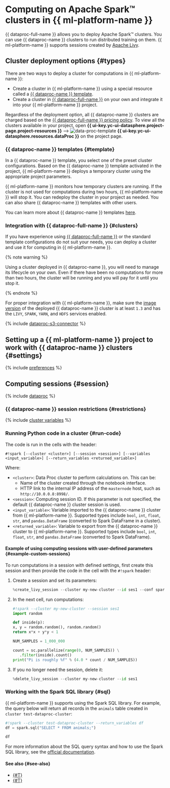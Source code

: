 # Computing on Apache Spark™ clusters in {{ ml-platform-name }}

{{ dataproc-full-name }} allows you to deploy Apache Spark™ clusters. You can use {{ dataproc-name }} clusters to run distributed training on them. {{ ml-platform-name }} supports sessions created by [Apache Livy](https://livy.apache.org/).

## Cluster deployment options {#types}

There are two ways to deploy a cluster for computations in {{ ml-platform-name }}:
* Create a cluster in {{ ml-platform-name }} using a special resource called a [{{ dataproc-name }} template](data-proc-template.md).
* Create a cluster in [{{ dataproc-full-name }}](../../data-proc/) on your own and integrate it into your {{ ml-platform-name }} project.

Regardless of the deployment option, all {{ dataproc-name }} clusters are charged based on the [{{ dataproc-full-name }} pricing policy](../../data-proc/pricing.md). To view all the clusters available in your project, open **{{ ui-key.yc-ui-datasphere.project-page.project-resources }}** ⟶ ![data-proc-template](../../_assets/datasphere/data-proc-template.svg) **{{ ui-key.yc-ui-datasphere.resources.dataProc }}** on the project page.

### {{ dataproc-name }} templates {#template}

In a {{ dataproc-name }} template, you select one of the preset cluster configurations. Based on the {{ dataproc-name }} template activated in the project, {{ ml-platform-name }} deploys a temporary cluster using the appropriate project parameters.

{{ ml-platform-name }} monitors how temporary clusters are running. If the cluster is not used for computations during two hours, {{ ml-platform-name }} will stop it. You can redeploy the cluster in your project as needed. You can also share {{ dataproc-name }} templates with other users.

You can learn more about {{ dataproc-name }} templates [here](../operations/data-proc-template.md).

### Integration with {{ dataproc-full-name }} {#clusters}

If you have experience using [{{ dataproc-full-name }}](../../data-proc/) or the standard template configurations do not suit your needs, you can deploy a cluster and use it for computing in {{ ml-platform-name }}.

{% note warning %}

Using a cluster deployed in {{ dataproc-name }}, you will need to manage its lifecycle on your own. Even if there have been no computations for more than two hours, the cluster will be running and you will pay for it until you stop it.

{% endnote %}

For proper integration with {{ ml-platform-name }}, make sure the [image version](../../data-proc/concepts/environment.md) of the deployed {{ dataproc-name }} cluster is at least `1.3` and has the `LIVY`, `SPARK`, `YARN`, and `HDFS` services enabled.

{% include [dataproc-s3-connector](../../_includes/datasphere/dataproc-s3-connector.md) %}

## Setting up a {{ ml-platform-name }} project to work with {{ dataproc-name }} clusters {#settings}

{% include [preferences](../../_includes/datasphere/settings-for-dataproc.md) %}

## Computing sessions {#session}

{% include [dataproc](../../_includes/datasphere/dataproc-sessions.md) %}

### {{ dataproc-name }} session restrictions {#restrictions}

{% include [cluster variables](../../_includes/datasphere/dataproc-session-vars.md) %}

### Running Python code in a cluster {#run-code}

The code is run in the cells with the header:

```
#!spark [--cluster <cluster>] [--session <session>] [--variables <input_variable>] [--return_variables <returned_variable>]
```

Where:

* `<cluster>`: Data Proc cluster to perform calculations on. This can be:
   * Name of the cluster created through the notebook interface.
   * HTTP link to the internal IP address of the `masternode` host, such as `http://10.0.0.8:8998/`.
* `<session>`: Computing session ID. If this parameter is not specified, the default {{ dataproc-name }} cluster session is used.
* `<input_variable>`: Variable imported to the {{ dataproc-name }} cluster from {{ ml-platform-name }}. Supported types include `bool`, `int`, `float`, `str`, and `pandas.DataFrame` (converted to Spark DataFrame in a cluster).
* `<returned_variable>`: Variable to export from the {{ dataproc-name }} cluster to {{ ml-platform-name }}. Supported types include `bool`, `int`, `float`, `str`, and `pandas.DataFrame` (converted to Spark DataFrame).

#### Example of using computing sessions with user-defined parameters {#example-custom-sessions}

To run computations in a session with defined settings, first create this session and then provide the code in the cell with the `#!spark` header:

1. Create a session and set its parameters:

   ```python
   %create_livy_session --cluster my-new-cluster --id ses1 --conf spark.cores.max=4 --conf spark.executor.memory=4g
   ```

1. In the next cell, run computations:

   ```python
   #!spark --cluster my-new-cluster --session ses1
   import random

   def inside(p):
   x, y = random.random(), random.random()
   return x*x + y*y < 1

   NUM_SAMPLES = 1_000_000

   count = sc.parallelize(range(0, NUM_SAMPLES)) \
      .filter(inside).count()
   print("Pi is roughly %f" % (4.0 * count / NUM_SAMPLES))
   ```

1. If you no longer need the session, delete it:

   ```python
   %delete_livy_session --cluster my-new-cluster --id ses1
   ```

### Working with the Spark SQL library {#sql}

{{ ml-platform-name }} supports using the Spark SQL library. For example, the query below will return all records in the `animals` table created in `cluster test-dataproc-cluster`:

```python
#!spark --cluster test-dataproc-cluster --return_variables df
df = spark.sql("SELECT * FROM animals;")
```

```python
df
```

For more information about the SQL query syntax and how to use the Spark SQL library, see the [official documentation](https://spark.apache.org/docs/latest/sql-ref-syntax-qry-select.html).

#### See also {#see-also}

* [{#T}](data-proc-template.md)
* [{#T}](../tutorials/data-proc-integration.md)
